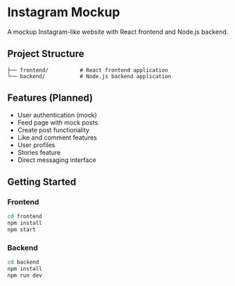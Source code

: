 # Instagram Mockup

A mockup Instagram-like website with React frontend and Node.js backend.

## Project Structure

```
├── frontend/          # React frontend application
└── backend/           # Node.js backend application
```

## Features (Planned)

- User authentication (mock)
- Feed page with mock posts
- Create post functionality
- Like and comment features
- User profiles
- Stories feature
- Direct messaging interface

## Getting Started

### Frontend
```bash
cd frontend
npm install
npm start
```

### Backend
```bash
cd backend
npm install
npm run dev
```